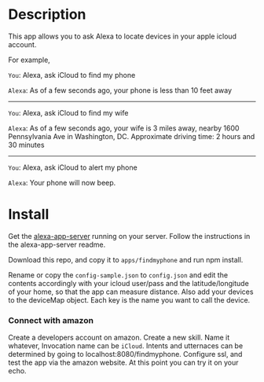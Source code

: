 # Description

This app allows you to ask Alexa to locate devices in your apple icloud account.

For example,

`You`: Alexa, ask iCloud to find my phone

`Alexa`: As of a few seconds ago, your phone is less than 10 feet away

------ 

`You`: Alexa, ask iCloud to find my wife

`Alexa`: As of a few seconds ago, your wife is 3 miles away, nearby 1600 Pennsylvania Ave in Washington, DC. Approximate driving time: 2 hours and 30 minutes

------

`You`: Alexa, ask iCloud to alert my phone

`Alexa`: Your phone will now beep.


# Install

Get the [alexa-app-server](https://github.com/matt-kruse/alexa-app-server) running on your server. Follow the instructions in the alexa-app-server readme.

Download this repo, and copy it to `apps/findmyphone` and run npm install. 

Rename or copy the `config-sample.json` to `config.json` and edit the contents accordingly with your icloud user/pass and the latitude/longitude of your home, so that the app can measure distance. Also add your devices to the deviceMap object. Each key is the name you want to call the device.

### Connect with amazon

Create a developers account on amazon. Create a new skill. Name it whatever, Invocation name can be `iCloud`. Intents and utternaces can be determined by going to localhost:8080/findmyphone. Configure ssl, and test the app via the amazon website. At this point you can try it on your echo.


